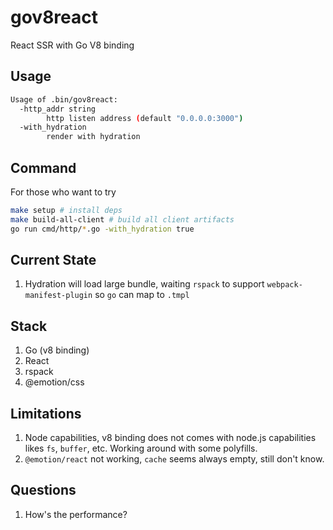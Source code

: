 # gov8react

React SSR with Go V8 binding

## Usage
```sh
Usage of .bin/gov8react:
  -http_addr string
        http listen address (default "0.0.0.0:3000")
  -with_hydration
        render with hydration
```

## Command
For those who want to try
```sh
make setup # install deps
make build-all-client # build all client artifacts
go run cmd/http/*.go -with_hydration true
```

## Current State
1. Hydration will load large bundle, waiting `rspack` to support `webpack-manifest-plugin` so `go` can map to `.tmpl`

## Stack
1. Go (v8 binding)
2. React
3. rspack
4. @emotion/css

## Limitations
1. Node capabilities, v8 binding does not comes with node.js capabilities likes `fs`, `buffer`, etc. Working around with some polyfills.
2. `@emotion/react` not working, `cache` seems always empty, still don't know.

## Questions
1. How's the performance?
